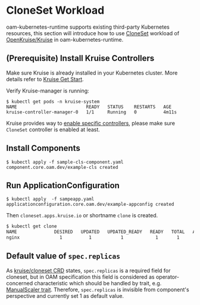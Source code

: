 # CloneSet Workload

oam-kubernetes-runtime supports existing third-party Kubernetes resources, this section will introduce how to use [CloneSet](https://github.com/openkruise/kruise/tree/master/docs/concepts/cloneset) workload of [OpenKruise/Kruise](https://github.com/openkruise/kruise) in oam-kubernetes-runtime.

## (Prerequisite) Install Kruise Controllers
Make sure Kruise is already installed in your Kubernetes cluster. More details refer to [Kruise Get Start](https://github.com/openkruise/kruise/tree/master/docs).

Verify Kruise-manager is running:

```shell script
$ kubectl get pods -n kruise-system
NAME                          READY   STATUS    RESTARTS   AGE
kruise-controller-manager-0   1/1     Running   0          4m11s
```

Kruise provides way to [enable specific controllers](https://github.com/openkruise/kruise#optional-enable-specific-controllers), please make sure `CloneSet` controller is enabled at least. 

## Install Components

```shell script
$ kubectl apply -f sample-cls-component.yaml
component.core.oam.dev/example-cls created
```

## Run ApplicationConfiguration

```shell script
$ kubectl apply  -f sampeapp.yaml
applicationconfiguration.core.oam.dev/example-appconfig created
```
Then `cloneset.apps.kruise.io` or shortname `clone` is created.

```bash
$ kubectl get clone
NAME              DESIRED   UPDATED   UPDATED_READY   READY   TOTAL   AGE
nginx               1          1           1            1       1      11m
```

## Default value of `spec.replicas` 

As [kruise/cloneset CRD](https://github.com/openkruise/kruise/blob/eb63c9b2aa9fa52ba7eb2e14f9dd140d9cfa4bb2/config/crds/apps_v1alpha1_cloneset.yaml#L227) states, `spec.replicas` is a required field for cloneset, but in OAM specification this field is considered as operator-concerned characteristic which should be handled by trait, e.g. [ManualScaler trait](https://github.com/crossplane/addon-oam-kubernetes-local/tree/79a8c2e5695a757aa06247058912b4354e1c6d09/pkg/controller/core/traits/manualscalertrait).  Therefore, `spec.replicas` is invisible from component's perspective and currently set 1 as default value.

